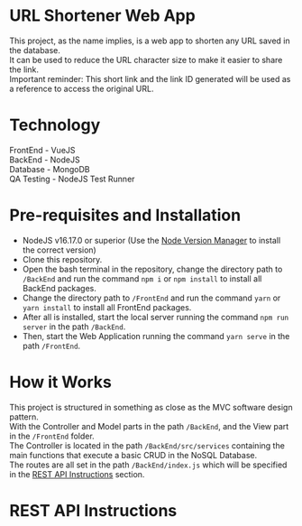 # URL Shortener Web App

This project, as the name implies, is a web app to shorten any URL saved in the database.<br/>
It can be used to reduce the URL character size to make it easier to share the link.<br/>
Important reminder: This short link and the link ID generated will be used as a reference to access the original URL.

# Technology

FrontEnd - VueJS<br/>
BackEnd - NodeJS<br/>
Database - MongoDB<br/>
QA Testing - NodeJS Test Runner

# Pre-requisites and Installation

 - NodeJS v16.17.0 or superior (Use the [Node Version Manager](https://github.com/nvm-sh/nvm) to install the correct version)
 - Clone this repository.
 - Open the bash terminal in the repository, change the directory path to `/BackEnd` and run the command `npm i` or `npm install` to install all BackEnd packages.
 - Change the directory path to `/FrontEnd` and run the command `yarn` or `yarn install` to install all FrontEnd packages.
 - After all is installed, start the local server running the command `npm run server` in the path `/BackEnd`.
 - Then, start the Web Application running the command `yarn serve` in the path `/FrontEnd`.

# How it Works

This project is structured in something as close as the MVC software design pattern.<br/>
With the Controller and Model parts in the path `/BackEnd`, and the View part in the `/FrontEnd` folder.<br/>
The Controller is located in the path `/BackEnd/src/services` containing the main functions that execute a basic CRUD in the NoSQL Database.<br/>
The routes are all set in the path `/BackEnd/index.js` which will be specified in the <a href="#restApi" >REST API Instructions</a> section.

<h1 id="restApi" >REST API Instructions</h1>